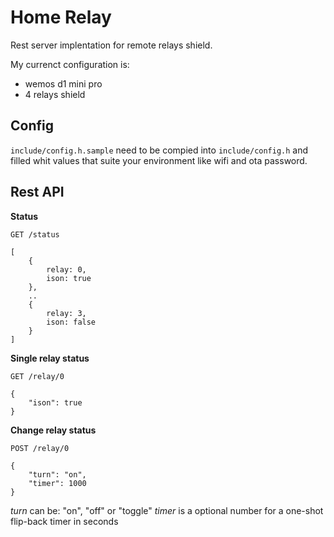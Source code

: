 # Home Relay
Rest server implentation for remote relays shield.

My currenct configuration is:
- wemos d1 mini pro
- 4 relays shield

## Config
`include/config.h.sample` need to be compied into `include/config.h` and filled whit values that suite your environment like wifi and ota password.

## Rest API
**Status**
```http
GET /status

[
    {
        relay: 0,
        ison: true
    },
    ..
    {
        relay: 3,
        ison: false
    }
]
```

**Single relay status**
```http
GET /relay/0

{
    "ison": true
}
```


**Change relay status**
```http 
POST /relay/0

{
    "turn": "on",
    "timer": 1000
}
```

*turn* can be: "on", "off" or "toggle"
*timer* is a optional number for a one-shot flip-back timer in seconds